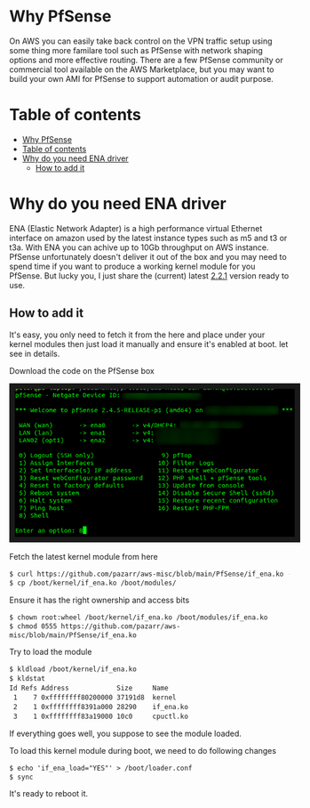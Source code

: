 Why PfSense
===========
On AWS you can easily take back control on the VPN traffic setup using some thing more familare tool such as PfSense with network shaping options and more effective routing. There are a few PfSense community or commercial tool available on the AWS Marketplace, but you may want to build your own AMI for PfSense to support automation or audit purpose.


Table of contents
=================

<!--ts-->
   * [Why PfSense](#why-pfsense)
   * [Table of contents](#table-of-contents)
   * [Why do you need ENA driver](#why-do-you-need-ena-driver)
      * [How to add it](#how-to-add-it)
<!--te-->


Why do you need ENA driver
==========================
ENA (Elastic Network Adapter) is a high performance virtual Ethernet interface on amazon used by the latest instance types such as m5 and t3 or t3a. With ENA you can achive up to 10Gb throughput on AWS instance. PfSense unfortunately doesn't deliver it out of the box and you may need to spend time if you want to produce a working kernel module for you PfSense. But lucky you, I just share the (current) latest [2.2.1](https://github.com/amzn/amzn-drivers/releases/tag/ena_linux_2.2.11)  version ready to use.

How to add it
-------------
It's easy, you only need to fetch it from the here and place under your kernel modules then just load it manually and ensure it's enabled at boot. let see in details.

Download the code on the PfSense box

<img src="https://github.com/pazarr/aws-misc/blob/main/img/pfsense-login.png" alt="SSH into your PfSense" border="10" />

Fetch the latest kernel module from here 

```bash
$ curl https://github.com/pazarr/aws-misc/blob/main/PfSense/if_ena.ko --output /boot/kernel/if_ena.ko
$ cp /boot/kernel/if_ena.ko /boot/modules/
```

Ensure it has the right ownership and access bits

```
$ chown root:wheel /boot/kernel/if_ena.ko /boot/modules/if_ena.ko
$ chmod 0555 https://github.com/pazarr/aws-misc/blob/main/PfSense/if_ena.ko
```

Try to load the module

```bash
$ kldload /boot/kernel/if_ena.ko
$ kldstat
Id Refs Address            Size     Name
 1    7 0xffffffff80200000 37191d8  kernel
 2    1 0xffffffff8391a000 28290    if_ena.ko
 3    1 0xffffffff83a19000 10c0     cpuctl.ko
 ```
 If everything goes well, you suppose to see the module loaded.
 
 To load this kernel module during boot, we need to do following changes
 ```
 $ echo 'if_ena_load="YES"' > /boot/loader.conf
 $ sync
 ```
It's ready to reboot it.
